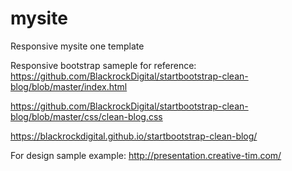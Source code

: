 # mysite
Responsive mysite one template


Responsive bootstrap sameple for reference:
https://github.com/BlackrockDigital/startbootstrap-clean-blog/blob/master/index.html

https://github.com/BlackrockDigital/startbootstrap-clean-blog/blob/master/css/clean-blog.css

https://blackrockdigital.github.io/startbootstrap-clean-blog/


For design sample example:
http://presentation.creative-tim.com/

